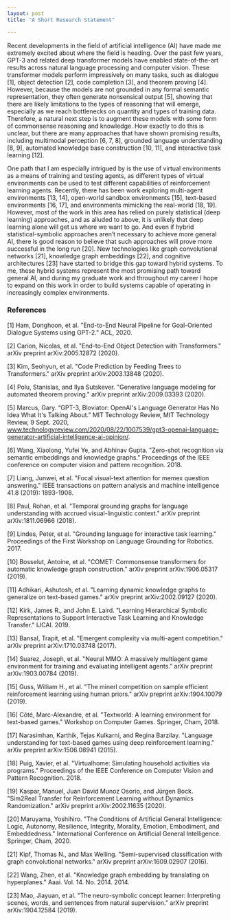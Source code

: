 ```yaml
---
layout: post
title: "A Short Research Statement"

---
```


Recent developments in the field of artificial intelligence (AI) have made me extremely excited about where the field is heading. Over the past few years, GPT-3 and related deep transformer models have enabled state-of-the-art results across natural language processing and computer vision. These transformer models perform impressively on many tasks, such as dialogue [1], object detection [2], code completion [3], and theorem proving [4]. However, because the models are not grounded in any formal semantic representation, they often generate nonsensical output [5], showing that there are likely limitations to the types of reasoning that will emerge, especially as we reach bottlenecks on quantity and types of training data. Therefore, a natural next step is to augment these models with some form of commonsense reasoning and knowledge. How exactly to do this is unclear, but there are many approaches that have shown promising results, including multimodal perception [6, 7, 8], grounded language understanding [8, 9], automated knowledge base construction [10, 11], and interactive task learning [12].

One path that I am especially intrigued by is the use of virtual environments as a means of training and testing agents, as different types of virtual environments can be used to test different capabilities of reinforcement learning agents. Recently, there has been work exploring multi-agent environments [13, 14], open-world sandbox environments [15], text-based environments [16, 17], and environments mimicking the real-world [18, 19]. However, most of the work in this area has relied on purely statistical (deep learning) approaches, and as alluded to above, it is unlikely that deep learning alone will get us where we want to go. And even if hybrid statistical-symbolic approaches aren’t necessary to achieve more general AI, there is good reason to believe that such approaches will prove more successful in the long run [20]. New technologies like graph convolutional networks [21], knowledge graph embeddings [22], and cognitive architectures [23] have started to bridge this gap toward hybrid systems. To me, these hybrid systems represent the most promising path toward general AI, and during my graduate work and throughout my career I hope to expand on this work in order to build systems capable of operating in increasingly complex environments.


### References

[1] Ham, Donghoon, et al. "End-to-End Neural Pipeline for Goal-Oriented Dialogue Systems using GPT-2." ACL, 2020.

[2] Carion, Nicolas, et al. "End-to-End Object Detection with Transformers." arXiv preprint arXiv:2005.12872 (2020).

[3] Kim, Seohyun, et al. "Code Prediction by Feeding Trees to Transformers." arXiv preprint arXiv:2003.13848 (2020).

[4] Polu, Stanislas, and Ilya Sutskever. "Generative language modeling for automated theorem proving." arXiv preprint arXiv:2009.03393 (2020).

[5] Marcus, Gary. “GPT-3, Bloviator: OpenAI's Language Generator Has No Idea What It's Talking About.” MIT Technology Review, MIT Technology Review, 9 Sept. 2020, www.technologyreview.com/2020/08/22/1007539/gpt3-openai-language-generator-artificial-intelligence-ai-opinion/.

[6] Wang, Xiaolong, Yufei Ye, and Abhinav Gupta. "Zero-shot recognition via semantic embeddings and knowledge graphs." Proceedings of the IEEE conference on computer vision and pattern recognition. 2018.

[7] Liang, Junwei, et al. "Focal visual-text attention for memex question answering." IEEE transactions on pattern analysis and machine intelligence 41.8 (2019): 1893-1908.

[8] Paul, Rohan, et al. "Temporal grounding graphs for language understanding with accrued visual-linguistic context." arXiv preprint arXiv:1811.06966 (2018).

[9] Lindes, Peter, et al. "Grounding language for interactive task learning." Proceedings of the First Workshop on Language Grounding for Robotics. 2017.

[10] Bosselut, Antoine, et al. "COMET: Commonsense transformers for automatic knowledge graph construction." arXiv preprint arXiv:1906.05317 (2019).

[11] Adhikari, Ashutosh, et al. "Learning dynamic knowledge graphs to generalize on text-based games." arXiv preprint arXiv:2002.09127 (2020).

[12] Kirk, James R., and John E. Laird. "Learning Hierarchical Symbolic Representations to Support Interactive Task Learning and Knowledge Transfer." IJCAI. 2019.

[13] Bansal, Trapit, et al. "Emergent complexity via multi-agent competition." arXiv preprint arXiv:1710.03748 (2017).

[14] Suarez, Joseph, et al. "Neural MMO: A massively multiagent game environment for training and evaluating intelligent agents." arXiv preprint arXiv:1903.00784 (2019).

[15] Guss, William H., et al. "The minerl competition on sample efficient reinforcement learning using human priors." arXiv preprint arXiv:1904.10079 (2019).

[16] Côté, Marc-Alexandre, et al. "Textworld: A learning environment for text-based games." Workshop on Computer Games. Springer, Cham, 2018.

[17] Narasimhan, Karthik, Tejas Kulkarni, and Regina Barzilay. "Language understanding for text-based games using deep reinforcement learning." arXiv preprint arXiv:1506.08941 (2015).

[18] Puig, Xavier, et al. "Virtualhome: Simulating household activities via programs." Proceedings of the IEEE Conference on Computer Vision and Pattern Recognition. 2018.

[19] Kaspar, Manuel, Juan David Munoz Osorio, and Jürgen Bock. "Sim2Real Transfer for Reinforcement Learning without Dynamics Randomization." arXiv preprint arXiv:2002.11635 (2020).

[20] Maruyama, Yoshihiro. "The Conditions of Artificial General Intelligence: Logic, Autonomy, Resilience, Integrity, Morality, Emotion, Embodiment, and Embeddedness." International Conference on Artificial General Intelligence. Springer, Cham, 2020.

[21] Kipf, Thomas N., and Max Welling. "Semi-supervised classification with graph convolutional networks." arXiv preprint arXiv:1609.02907 (2016).

[22] Wang, Zhen, et al. "Knowledge graph embedding by translating on hyperplanes." Aaai. Vol. 14. No. 2014. 2014.

[23] Mao, Jiayuan, et al. "The neuro-symbolic concept learner: Interpreting scenes, words, and sentences from natural supervision." arXiv preprint arXiv:1904.12584 (2019).
